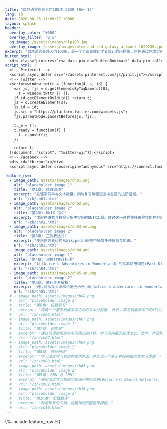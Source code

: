 ```yaml
---
title: "自然语言处理入门100练 2020 (Rev 1)"
lang: zh
date: 2020-08-26 11:09:17 +0800
layout: splash
header:
  overlay_color: "#000"
  overlay_filter: "0.5"
  og_image: /assets/images/nlp100.jpg
  overlay_image: /assets/images/blue-and-red-galaxy-artwork-1629236.jpg
excerpt: "自然语言处理入门100练，是一个为该领域初学者设计的问题集，旨在通过完成实用且令人兴奋的课题来帮助他们掌握该领域编程、数据分析与进行研究活动所需的技能。[详细](about.html){: .btn .btn--info .btn--small}"
button_html: |
  <div class="pinterest"><a data-pin-do="buttonBookmark" data-pin-tall="true" href="https://www.pinterest.com/pin/create/button/"></a></div> <a class="twitter-share-button" href="https://twitter.com/intent/tweet">Tweet</a> <div class="fb-like" data-href="https://nlp100.github.io/en/" data-width="" data-layout="button_count" data-action="like" data-size="small" data-share="true"></div>
script_html: |
  <!-- Pinterest -->
  <script async defer src="//assets.pinterest.com/js/pinit.js"></script>
  <!-- Twitter -->
  <script>window.twttr = (function(d, s, id) {
    var js, fjs = d.getElementsByTagName(s)[0],
      t = window.twttr || {};
    if (d.getElementById(id)) return t;
    js = d.createElement(s);
    js.id = id;
    js.src = "https://platform.twitter.com/widgets.js";
    fjs.parentNode.insertBefore(js, fjs);

    t._e = [];
    t.ready = function(f) {
      t._e.push(f);
    };

    return t;
  }(document, "script", "twitter-wjs"));</script>
  <!-- Facebook -->
  <div id="fb-root"></div>
  <script async defer crossorigin="anonymous" src="https://connect.facebook.net/en_US/sdk.js#xfbml=1&version=v6.0&appId=535222267422576&autoLogAppEvents=1"></script>

feature_row:
  - image_path: assets/images/ch01.png
    alt: "placeholder image 1"
    title: "第1章: 热身运动"
    excerpt: "处理字符串与文本数据，同时复习编程语言中重要的进阶话题。"
    url: "/zh/ch01.html"
  - image_path: assets/images/ch02.png
    alt: "placeholder image 2"
    title: "第2章: UNIX 指令"
    excerpt: "体验在研究与数据分析中实用的UNIX工具。透过这一过程提升编程技能并对现有工具链的生态有所感知。"
    url: "/zh/ch02.html"
  - image_path: assets/images/ch03.en.png
    alt: "placeholder image 2"
    title: "第3章: 正则表达式"
    excerpt: "使用正则表达式从Wikipedia标签中抽取多种信息与知识。"
    url: "/zh/ch03.html"
  - image_path: assets/images/ch04.png
    alt: "placeholder image 1"
    title: "第4章: 词性(POS)标注"
    excerpt: "对《Alice's Adventures in Wonderland》的文本使用词性(Part-Of-Speech)标注器，并获取篇章中词语的统计学信息。"
    url: "/zh/ch04.html"
  - image_path: assets/images/ch05.en.png
    alt: "placeholder image 2"
    title: "第5章: 依存关系解析"
    excerpt: "通过将依存关系解析器应用于小说《Alice's Adventures in Wonderland》，体验创建并分析依存关系树。"
    url: "/zh/ch05.html"
  # - image_path: assets/images/ch06.png
  #   alt: "placeholder image 2"
  #   title: "第6章: 机器学习"
  #   excerpt: "构造一个基于机器学习方法的文本分类器. 此外，学习机器学习中的评估方法。"
  #   url: "/zh/ch06.html"
  # - image_path: assets/images/ch07.png
  #   alt: "placeholder image 1"
  #   title: "第7章: 词向量"
  #   excerpt: "通过词语相似度与单词类比的计算，学习词向量的处理方式。此外，体验聚类算法与词向量的可视化。"
  #   url: "/zh/ch07.html"
  # - image_path: assets/images/ch08.png
  #   alt: "placeholder image 2"
  #   title: "第8章: 神经网络"
  #   excerpt: "学习深度学习框架的使用方法，并实现一个基于神经网络的文本分类器。"
  #   url: "/zh/ch08.html"
  # - image_path: assets/images/ch09.png
  #   alt: "placeholder image 2"
  #   title: "第9章: RNN 与 CNN"
  #   excerpt: "使用深度学习框架实现循环神经网络(Recurrent Neural Networks, RNNs)与卷积神经网络(Convolutional Neural Networks, CNNs)。"
  #   url: "/zh/ch09.html"
  # - image_path: assets/images/ch10.png
  #   alt: "placeholder image 2"
  #   title: "第10章: 机器翻译"
  #   excerpt: "利用现有的工具，构建神经机器翻译模型。"
  #   url: "/zh/ch10.html"
---
```


{% include feature_row %}
